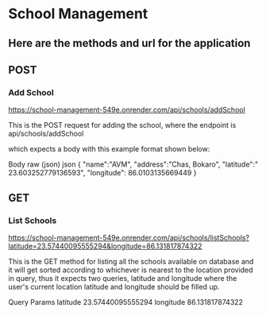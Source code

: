 # School Management

## Here are the methods and url for the application

## POST

### Add School

https://school-management-549e.onrender.com/api/schools/addSchool

This is the POST request for adding the school, where the endpoint is api/schools/addSchool

which expects a body with this example format shown below:

Body
raw (json)
json
{
"name":"AVM",
"address":"Chas, Bokaro",
"latitude":" 23.603252779136593",
"longitude": 86.0103135669449
}

## GET

### List Schools

https://school-management-549e.onrender.com/api/schools/listSchools?latitude=23.57440095555294&longitude=86.131817874322

This is the GET method for listing all the schools available on database and it will get sorted according to whichever is nearest to the location provided in query, thus it expects two queries, latitude and longitude where the user's current location latitude and longitude should be filled up.

Query Params
latitude
23.57440095555294
longitude
86.131817874322
